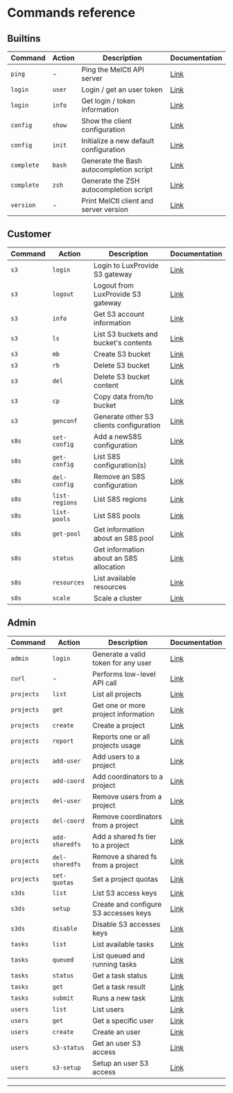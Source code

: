 # Commands reference

## Builtins

<!-- Keep it synced with commands-public.md -->
| Command    | Action | Description                             | Documentation                          |
| ---------- | ------ | --------------------------------------- | -------------------------------------- |
| `ping`     | -      | Ping the MelCtl API server              | [Link](./plugins/builtins/ping.md)     |
| `login`    | `user` | Login / get an user token               | [Link](./plugins/builtins/login.md)    |
| `login`    | `info` | Get login / token information           | [Link](./plugins/builtins/login.md)    |
| `config`   | `show` | Show the client configuration           | [Link](./plugins/builtins/config.md)   |
| `config`   | `init` | Initialize a new default configuration  | [Link](./plugins/builtins/config.md)   |
| `complete` | `bash` | Generate the Bash autocompletion script | [Link](./plugins/builtins/complete.md) |
| `complete` | `zsh`  | Generate the ZSH autocompletion script  | [Link](./plugins/builtins/complete.md) |
| `version`  | -      | Print MelCtl client and server version  | [Link](./plugins/builtins/version.md)  |

## Customer

<!-- Keep it synced with commands-public.md -->
| Command | Action         | Description                             | Documentation                     |
| ------- | -------------- | --------------------------------------- | --------------------------------- |
| `s3`    | `login`        | Login to LuxProvide S3 gateway          | [Link](./plugins/customer/s3.md)  |
| `s3`    | `logout`       | Logout from LuxProvide S3 gateway       | [Link](./plugins/customer/s3.md)  |
| `s3`    | `info`         | Get S3 account information              | [Link](./plugins/customer/s3.md)  |
| `s3`    | `ls`           | List S3 buckets and bucket's contents   | [Link](./plugins/customer/s3.md)  |
| `s3`    | `mb`           | Create S3 bucket                        | [Link](./plugins/customer/s3.md)  |
| `s3`    | `rb`           | Delete S3 bucket                        | [Link](./plugins/customer/s3.md)  |
| `s3`    | `del`          | Delete S3 bucket content                | [Link](./plugins/customer/s3.md)  |
| `s3`    | `cp`           | Copy data from/to bucket                | [Link](./plugins/customer/s3.md)  |
| `s3`    | `genconf`      | Generate other S3 clients configuration | [Link](./plugins/customer/s3.md)  |
| `s8s`   | `set-config`   | Add a newS8S configuration              | [Link](./plugins/customer/s8s.md) |
| `s8s`   | `get-config`   | List S8S configuration(s)               | [Link](./plugins/customer/s8s.md) |
| `s8s`   | `del-config`   | Remove an S8S configuration             | [Link](./plugins/customer/s8s.md) |
| `s8s`   | `list-regions` | List S8S regions                        | [Link](./plugins/customer/s8s.md) |
| `s8s`   | `list-pools`   | List S8S pools                          | [Link](./plugins/customer/s8s.md) |
| `s8s`   | `get-pool`     | Get information about an S8S pool       | [Link](./plugins/customer/s8s.md) |
| `s8s`   | `status`       | Get information about an S8S allocation | [Link](./plugins/customer/s8s.md) |
| `s8s`   | `resources`    | List available resources                | [Link](./plugins/customer/s8s.md) |
| `s8s`   | `scale`        | Scale a cluster                         | [Link](./plugins/customer/s8s.md) |

## Admin

<!-- DO NOT keep it synced with commands-public.md -->
| Command    | Action         | Description                           | Documentation                       |
| ---------- | -------------- | ------------------------------------- | ----------------------------------- |
| `admin`    | `login`        | Generate a valid token for any user   | [Link](./plugins/admin/admin.md)    |
| `curl`     | -              | Performs low-level API call           | [Link](./plugins/admin/curl.md)     |
| `projects` | `list`         | List all projects                     | [Link](./plugins/admin/projects.md) |
| `projects` | `get`          | Get one or more project information   | [Link](./plugins/admin/projects.md) |
| `projects` | `create`       | Create a project                      | [Link](./plugins/admin/projects.md) |
| `projects` | `report`       | Reports one or all projects usage     | [Link](./plugins/admin/projects.md) |
| `projects` | `add-user`     | Add users to a project                | [Link](./plugins/admin/projects.md) |
| `projects` | `add-coord`    | Add coordinators to a project         | [Link](./plugins/admin/projects.md) |
| `projects` | `del-user`     | Remove users from a project           | [Link](./plugins/admin/projects.md) |
| `projects` | `del-coord`    | Remove coordinators from a project    | [Link](./plugins/admin/projects.md) |
| `projects` | `add-sharedfs` | Add a shared fs tier to a project     | [Link](./plugins/admin/projects.md) |
| `projects` | `del-sharedfs` | Remove a shared fs from a project     | [Link](./plugins/admin/projects.md) |
| `projects` | `set-quotas`   | Set a project quotas                  | [Link](./plugins/admin/projects.md) |
| `s3ds`     | `list`         | List S3 access keys                   | [Link](./plugins/admin/s3ds.md)     |
| `s3ds`     | `setup`        | Create and configure S3 accesses keys | [Link](./plugins/admin/s3ds.md)     |
| `s3ds`     | `disable`      | Disable S3 accesses keys              | [Link](./plugins/admin/s3ds.md)     |
| `tasks`    | `list`         | List available tasks                  | [Link](./plugins/admin/tasks.md)    |
| `tasks`    | `queued`       | List queued and running tasks         | [Link](./plugins/admin/tasks.md)    |
| `tasks`    | `status`       | Get a task status                     | [Link](./plugins/admin/tasks.md)    |
| `tasks`    | `get`          | Get a task result                     | [Link](./plugins/admin/tasks.md)    |
| `tasks`    | `submit`       | Runs a new task                       | [Link](./plugins/admin/tasks.md)    |
| `users`    | `list`         | List users                            | [Link](./plugins/admin/users.md)    |
| `users`    | `get`          | Get a specific user                   | [Link](./plugins/admin/users.md)    |
| `users`    | `create`       | Create an user                        | [Link](./plugins/admin/users.md)    |
| `users`    | `s3-status`    | Get an user S3 access                 | [Link](./plugins/admin/users.md)    |
| `users`    | `s3-setup`     | Setup an user S3 access               | [Link](./plugins/admin/users.md)    |

---

